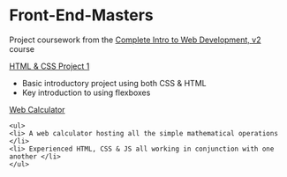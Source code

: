 # Front-End-Masters
Project coursework from the [Complete Intro to Web Development, v2](https://frontendmasters.com/courses/web-development-v2/) course

[HTML & CSS Project 1](https://github.com/JasonHitching/Front-End-Masters/tree/master/HTML_CSS_Project_1)
    <ul>
    <li> Basic introductory project using both CSS & HTML </li>
    <li> Key introduction to using flexboxes </li>
    </ul>
[Web Calculator](https://github.com/JasonHitching/Front-End-Masters/tree/master/Calculator)

    <ul>
    <li> A web calculator hosting all the simple mathematical operations </li>
    <li> Experienced HTML, CSS & JS all working in conjunction with one another </li>
    </ul>
